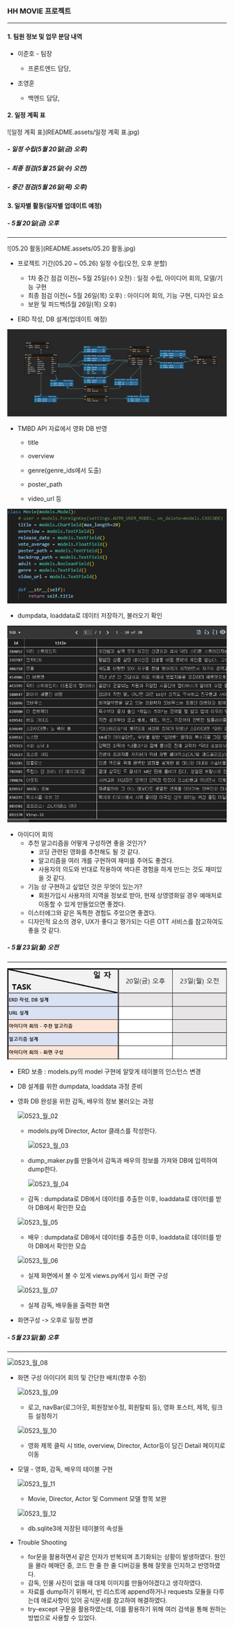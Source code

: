 ### HH MOVIE 프로젝트

----------------
#### 1. 팀원 정보 및 업무 분담 내역
- 이준호 - 팀장

	- 프론트엔드 담당, 
- 조영훈
  - 백엔드 담당, 




#### 2. 일정 계획 표

![일정 계획 표](README.assets/일정 계획 표.jpg)

##### - 일정 수립(5월 20일(금) 오후)

##### - 최종 점검(5월 25일(수) 오전)

##### - 중간 점검(5월 26일(목) 오후)




#### 3. 일자별 활동(일자별 업데이트 예정)

##### - 5월 20일(금) 오후

----------------

![05.20 활동](README.assets/05.20 활동.jpg)

- 프로젝트 기간(05.20 ~ 05.26) 일정 수립(오전, 오후 분할)


  - 1차 중간 점검 이전(~ 5월 25일(수) 오전) : 일정 수립, 아이디어 회의, 모델/기능 구현
  - 최종 점검 이전(~ 5월 26일(목) 오후) : 아이디어 회의, 기능 구현, 디자인 요소
  - 보완 및 피드백(5월 26일(목) 오후)




- ERD 작성, DB 설계(업데이트 예정)

![ERD](README.assets/ERD.png)


  - TMBD API 자료에서 영화 DB 반영
    - title
    
    - overview
    
    - genre(genre_ids에서 도출)
    
    - poster_path
    
    - video_url 등

![models.py](README.assets/models.py.jpg)


  - dumpdata, loaddata로 데이터 저장하기, 불러오기 확인

![dump_data](README.assets/dump_data.jpg)


  - 아이디어 회의
    - 추천 알고리즘을 어떻게 구성하면 좋을 것인가?
      - 코딩 관련된 영화를 추천해도 될 것 같다.
      - 알고리즘을 여러 개를 구현하여 재미를 주어도 좋겠다.
      - 사용자의 의도와 반대로 작용하여 색다른 경험을 하게 만드는 것도 재미있을 것 같다.
    - 기능 상 구현하고 싶었던 것은 무엇이 있는가?
      - 회원가입시 사용자의 지역을 정보로 받아, 현재 상영영화일 경우 예매처로 이동할 수 있게 만들었으면 좋겠다.
    - 이스터에그와 같은 독특한 경험도 주었으면 좋겠다.
    - 디자인적 요소의 경우, UX가 좋다고 평가되는 다른 OTT 서비스를 참고하여도 좋을 것 같다.
    
    

##### - 5월 23일(월) 오전

---------------------



![0523_월_오전](README.assets/0523_월_오전.jpg)

  - ERD 보충 : models.py의 model 구현에 알맞게 테이블의 인스턴스 변경

  - DB 설계를 위한 dumpdata, loaddata 과정 준비

  - 영화 DB 완성을 위한 감독, 배우의 정보 불러오는 과정

    ![0523_월_02](README.assets/0523_월_02-16532939965551.jpg)

    - models.py에 Director, Actor 클래스를 작성한다.

      ![0523_월_03](README.assets/0523_월_03-16532940096452.jpg)

    - dump_maker.py를 만들어서 감독과 배우의 정보를 가져와 DB에 입력하여 dump한다.

      ![0523_월_04](README.assets/0523_월_04.jpg)

    - 감독 : dumpdata로 DB에서 데이터를 추출한 이후, loaddata로 데이터를 받아 DB에서 확인한 모습 

    ![0523_월_05](README.assets/0523_월_05.jpg)

    - 배우 : dumpdata로 DB에서 데이터를 추출한 이후, loaddata로 데이터를 받아 DB에서 확인한 모습 

    ![0523_월_06](README.assets/0523_월_06.jpg)

    - 실제 화면에서 볼 수 있게 views.py에서 임시 화면 구성

    ![0523_월_07](README.assets/0523_월_07.jpg)

    -  실제 감독, 배우들을 출력한 화면

  - 화면구성 -> 오후로 일정 변경



##### - 5월 23일(월) 오후

-------------------

![0523_월_08](README.assets/0523_월_08.jpg)

  - 화면 구성 아이디어 회의 및 간단한 배치(향후 수정)

    ![0523_월_09](README.assets/0523_월_09.jpg)

    - 로고, navBar(로그아웃, 회원정보수정, 회원탈퇴 등), 영화 포스터, 제목, 링크 등 설정하기

    ![0523_월_10](README.assets/0523_월_10.jpg)

    - 영화 제목 클릭 시 title, overview, Director, Actor등이 담긴 Detail 페이지로 이동

  - 모델 - 영화, 감독, 배우의 테이블 구현

    ![0523_월_11](README.assets/0523_월_11.jpg)

    - Movie, Director, Actor 및 Comment 모델 항목 보완

    ![0523_월_12](README.assets/0523_월_12.jpg)

    - db.sqlite3에 저장된 테이블의 속성들

  - Trouble Shooting

    - for문을 활용하면서 같은 인자가 반복되며 초기화되는 상황이 발생하였다. 원인을 몰라 헤매던 중, 코드 한 줄 한 줄 디버깅을 통해 잘못을 인지하고 반영하였다.
    - 감독, 인물 사진이 없을 때 대체 이미지를 만들어야겠다고 생각하였다.
    - 자료를 dump하기 위해서, 빈 리스트에 append하거나 requests 모듈을 다루는데 애로사항이 있어 공식문서를 참고하여 해결하였다.
    - try-except 구문을 활용하였는데, 이를 활용하기 위해 여러 검색을 통해 원하는 방법으로 사용할 수 있었다.





